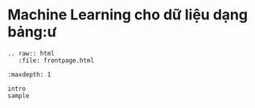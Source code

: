 Machine Learning cho dữ liệu dạng bảng:ư
========================

```eval_rst
.. raw:: html
   :file: frontpage.html
```

```toc
:maxdepth: 1

intro
sample
```
